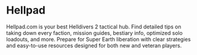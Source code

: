 # Hellpad
Hellpad.com is your best Helldivers 2 tactical hub. Find detailed tips on taking down every faction, mission guides, bestiary info, optimized solo loadouts, and more. Prepare for Super Earth liberation with clear strategies and easy-to-use resources designed for both new and veteran players.
